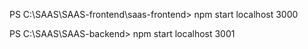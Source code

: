 PS C:\SAAS\SAAS-frontend\saas-frontend> 
npm start 
localhost 3000

PS C:\SAAS\SAAS-backend> 
npm start 
localhost 3001
